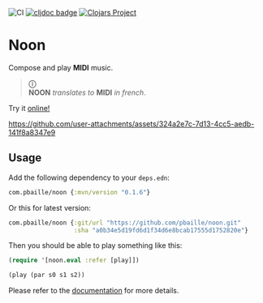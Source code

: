 ![CI](https://img.shields.io/github/actions/workflow/status/pbaille/noon/test.yml?style=flat-square&branch=main)
[![cljdoc badge](https://cljdoc.org/badge/org.clojars.pbaille/noon)](https://cljdoc.org/d/org.clojars.pbaille/noon)
[![Clojars Project](https://img.shields.io/clojars/v/com.pbaille/noon.svg?include_prereleases)](https://clojars.org/com.pbaille/noon)

# Noon


Compose and play **MIDI** music.

> **ⓘ**  
> **NOON** *translates to* **MIDI** *in french*.

Try it [online!](https://pbaille.github.io/noon/)

https://github.com/user-attachments/assets/324a2e7c-7d13-4cc5-aedb-141f8a8347e9

## Usage 

Add the following dependency to your `deps.edn`:

``` clojure
com.pbaille/noon {:mvn/version "0.1.6"}
```

Or this for latest version:

``` clojure
com.pbaille/noon {:git/url "https://github.com/pbaille/noon.git"
                  :sha "a0b34e5d19fd6d1f34d6e8bcab17555d1752820e"}
```

Then you should be able to play something like this:

``` clojure
(require '[noon.eval :refer [play]])

(play (par s0 s1 s2))
```

Please refer to the [documentation](https://pbaille.github.io/noon/) for more details.

